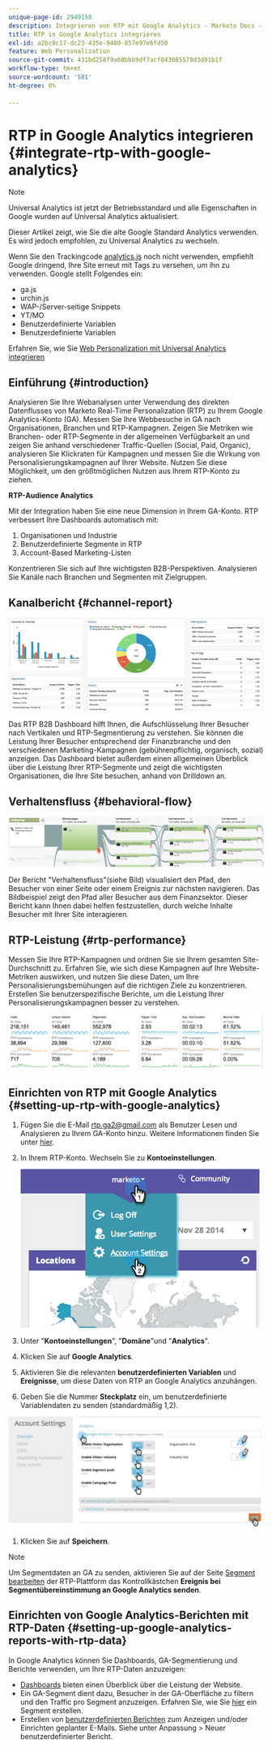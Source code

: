 ```yaml
---
unique-page-id: 2949158
description: Integrieren von RTP mit Google Analytics - Marketo Docs - Produktdokumentation
title: RTP in Google Analytics integrieren
exl-id: a2bc0c17-dc23-435e-9480-857e97e6fd50
feature: Web Personalization
source-git-commit: 431bd258f9a68bbb9df7acf043085578d3d91b1f
workflow-type: tm+mt
source-wordcount: '581'
ht-degree: 0%

---
```


# RTP in Google Analytics integrieren {#integrate-rtp-with-google-analytics}

>[!NOTE]
>
>Universal Analytics ist jetzt der Betriebsstandard und alle Eigenschaften in Google wurden auf Universal Analytics aktualisiert.
>
>Dieser Artikel zeigt, wie Sie die alte Google Standard Analytics verwenden. Es wird jedoch empfohlen, zu Universal Analytics zu wechseln.
>
>Wenn Sie den Trackingcode [analytics.js](https://developers.google.com/analytics/devguides/collection/analyticsjs/) noch nicht verwenden, empfiehlt Google dringend, Ihre Site erneut mit Tags zu versehen, um ihn zu verwenden. Google stellt Folgendes ein:
>
>* ga.js
>* urchin.js
>* WAP-/Server-seitige Snippets
>* YT/MO
>* Benutzerdefinierte Variablen
>* Benutzerdefinierte Variablen
>
>Erfahren Sie, wie Sie [Web Personalization mit Universal Analytics integrieren](/help/marketo/product-docs/web-personalization/reporting-for-web-personalization/web-analytics-integrations/integrate-rtp-with-google-universal-analytics.md)

## Einführung {#introduction}

Analysieren Sie Ihre Webanalysen unter Verwendung des direkten Datenflusses von Marketo Real-Time Personalization (RTP) zu Ihrem Google Analytics-Konto (GA). Messen Sie Ihre Webbesuche in GA nach Organisationen, Branchen und RTP-Kampagnen. Zeigen Sie Metriken wie Branchen- oder RTP-Segmente in der allgemeinen Verfügbarkeit an und zeigen Sie anhand verschiedener Traffic-Quellen (Social, Paid, Organic), analysieren Sie Klickraten für Kampagnen und messen Sie die Wirkung von Personalisierungskampagnen auf Ihrer Website. Nutzen Sie diese Möglichkeit, um den größtmöglichen Nutzen aus Ihrem RTP-Konto zu ziehen.

**RTP-Audience Analytics**

Mit der Integration haben Sie eine neue Dimension in Ihrem GA-Konto. RTP verbessert Ihre Dashboards automatisch mit:

1. Organisationen und Industrie
1. Benutzerdefinierte Segmente in RTP
1. Account-Based Marketing-Listen

Konzentrieren Sie sich auf Ihre wichtigsten B2B-Perspektiven. Analysieren Sie Kanäle nach Branchen und Segmenten mit Zielgruppen.

## Kanalbericht {#channel-report}

![](assets/image2014-11-28-16-3a39-3a28.png)

Das RTP B2B Dashboard hilft Ihnen, die Aufschlüsselung Ihrer Besucher nach Vertikalen und RTP-Segmentierung zu verstehen. Sie können die Leistung Ihrer Besucher entsprechend der Finanzbranche und den verschiedenen Marketing-Kampagnen (gebührenpflichtig, organisch, sozial) anzeigen. Das Dashboard bietet außerdem einen allgemeinen Überblick über die Leistung Ihrer RTP-Segmente und zeigt die wichtigsten Organisationen, die Ihre Site besuchen, anhand von Drilldown an.

## Verhaltensfluss {#behavioral-flow}

![](assets/image2014-11-28-16-3a40-3a43.png)

Der Bericht &quot;Verhaltensfluss&quot;(siehe Bild) visualisiert den Pfad, den Besucher von einer Seite oder einem Ereignis zur nächsten navigieren. Das Bildbeispiel zeigt den Pfad aller Besucher aus dem Finanzsektor. Dieser Bericht kann Ihnen dabei helfen festzustellen, durch welche Inhalte Besucher mit Ihrer Site interagieren.

## RTP-Leistung {#rtp-performance}

Messen Sie Ihre RTP-Kampagnen und ordnen Sie sie Ihrem gesamten Site-Durchschnitt zu. Erfahren Sie, wie sich diese Kampagnen auf Ihre Website-Metriken auswirken, und nutzen Sie diese Daten, um Ihre Personalisierungsbemühungen auf die richtigen Ziele zu konzentrieren. Erstellen Sie benutzerspezifische Berichte, um die Leistung Ihrer Personalisierungskampagnen besser zu verstehen.

![](assets/image2014-11-28-16-3a47-3a0.png)

## Einrichten von RTP mit Google Analytics {#setting-up-rtp-with-google-analytics}

1. Fügen Sie die E-Mail rtp.ga2@gmail.com als Benutzer Lesen und Analysieren zu Ihrem GA-Konto hinzu. Weitere Informationen finden Sie unter [hier](https://support.google.com/analytics/answer/2884495?hl=en).

1. In Ihrem RTP-Konto. Wechseln Sie zu **Kontoeinstellungen**.

   ![](assets/image2014-11-28-16-3a54-3a40.png)

1. Unter &quot;**Kontoeinstellungen**&quot;, &quot;**Domäne**&quot;und &quot;**Analytics**&quot;.

1. Klicken Sie auf **Google Analytics**.

1. Aktivieren Sie die relevanten **benutzerdefinierten Variablen** und **Ereignisse**, um diese Daten von RTP an Google Analytics anzuhängen.

1. Geben Sie die Nummer **Steckplatz** ein, um benutzerdefinierte Variablendaten zu senden (standardmäßig 1,2).

![](assets/image2014-11-28-17-3a0-3a17.png)

1. Klicken Sie auf **Speichern**.

>[!NOTE]
>
>Um Segmentdaten an GA zu senden, aktivieren Sie auf der Seite [Segment bearbeiten](/help/marketo/product-docs/web-personalization/using-web-segments/create-a-basic-web-segment.md) der RTP-Plattform das Kontrollkästchen **Ereignis bei Segmentübereinstimmung an Google Analytics senden**.

## Einrichten von Google Analytics-Berichten mit RTP-Daten {#setting-up-google-analytics-reports-with-rtp-data}

In Google Analytics können Sie Dashboards, GA-Segmentierung und Berichte verwenden, um Ihre RTP-Daten anzuzeigen:

* [Dashboards](https://support.google.com/analytics/answer/1068216?hl=en) bieten einen Überblick über die Leistung der Website.
* Ein GA-Segment dient dazu, Besucher in der GA-Oberfläche zu filtern und den Traffic pro Segment anzuzeigen. Erfahren Sie, wie Sie [hier](https://support.google.com/analytics/answer/3124493?hl=en) ein Segment erstellen.
* Erstellen von [benutzerdefinierten Berichten](https://support.google.com/analytics/answer/1033013?hl=en) zum Anzeigen und/oder Einrichten geplanter E-Mails. Siehe unter Anpassung > Neuer benutzerdefinierter Bericht.
